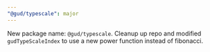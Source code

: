 ```yaml
---
"@gud/typescale": major
---
```


New package name: `@gud/typescale`. Cleanup up repo and modified `gudTypeScaleIndex` to use a new power function instead of fibonacci.
